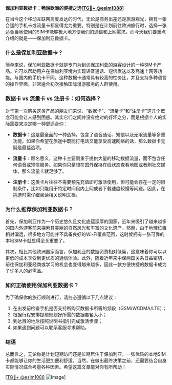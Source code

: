**保加利亚数据卡：畅游欧洲的便捷之选[[TG💪+ @esim1088](https://t.me/s/esim1088)]**

在当今这个移动互联网高度发达的时代，无论是商务出差还是旅游观光，拥有一张合适的手机卡或流量卡都显得尤为重要。特别是在计划前往欧洲旅行时，选择一张适合当地使用的SIM卡能够极大地方便我们的通信和上网需求。而今天我们要重点介绍的就是——保加利亚数据卡。

### 什么是保加利亚数据卡？

简单来说，保加利亚数据卡就是专门为到访保加利亚的游客设计的一种SIM卡产品。它可以帮助用户在保加利亚境内实现语音通话、短信发送以及高速上网等功能。与国内的手机卡不同，这种数据卡通常具有较高的性价比，并且支持多种语言的操作界面，非常适合初次接触国际漫游服务的人群使用。

### 数据卡 vs 流量卡 vs 注册卡：如何选择？

对于第一次购买这类产品的朋友们来说，“数据卡”、“流量卡”和“注册卡”这几个概念可能会让人感到困惑。其实它们之间并没有绝对的好坏之分，而是根据个人的实际需要来决定哪一种更适合你：

- **数据卡**：这是最全面的一种选择，包含了语音通话、短信以及无限流量等多重功能。如果你希望在旅途中既能打电话又能享受高速网络的话，那么数据卡无疑是最佳选项。
  
- **流量卡**：顾名思义，这种卡主要侧重于提供大量的移动数据流量，而不包含任何语音或短信服务。如果你只是想在国外保持在线状态查看地图或者刷社交媒体，那么流量卡就足够了。
  
- **注册卡**：这类卡片往往不需要预先充值即可激活使用，但可能会存在一定的限制条件，比如只能用于特定时间段内上网或者下载速度较慢等问题。因此，在挑选时需仔细阅读相关说明文档。

### 为什么推荐保加利亚数据卡？

首先，保加利亚作为一个历史悠久且文化底蕴深厚的国家，近年来吸引了越来越多的国内外游客前来探索其美丽的自然风光和丰富的文化遗产。然而，由于地理位置相对偏远，很多地方可能并不具备良好的Wi-Fi覆盖范围，这时候拥有一张可靠的本地SIM卡就显得至关重要了。

其次，相比其他欧洲国家而言，保加利亚的数据资费相对低廉，这意味着你可以以更低的成本享受到更优质的通信体验。此外，随着近年来中保两国关系日益密切，前往保加利亚经商或学习的机会也变得越来越多，因此一款方便快捷的数据卡成为了许多人的必需品。

### 如何正确使用保加利亚数据卡？

为了确保你的旅行顺利进行，请务必遵循以下几点建议：

1. 在出发前检查手机是否支持所购买数据卡所需的频段（GSM/WCDMA/LTE）；
2. 根据行程安排提前规划好所需的数据套餐大小；
3. 到达目的地后按照说明书指引完成激活步骤；
4. 如果遇到问题可以联系客服寻求帮助。

### 结语

总而言之，无论你是计划短期访问还是长期居住于保加利亚，一张优质的本地SIM卡都能够让你的生活更加便利舒适。当然，在做出最终决策之前，还需要结合自身实际情况综合考量各种因素。希望这篇文章能对你有所帮助！

[[TG💪+ @esim1088](https://t.me/s/esim1088) ![Image](https://i.postimg.cc/4NQfJmqS/Snipaste-2025-05-13-00-14-12.png)]